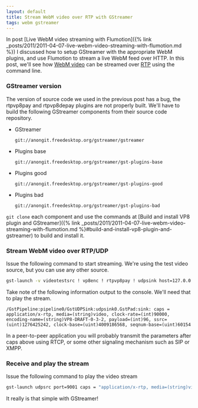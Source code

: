 ```yaml
---
layout: default
title: Stream WebM video over RTP with GStreamer
tags: webm gstreamer
---
```


In post [Live WebM video streaming with Flumotion]({% link _posts/2011/2011-04-07-live-webm-video-streaming-with-flumotion.md %}) I discussed how to setup GStreamer with the appropriate WebM plugins, and use Flumotion to stream a live WebM feed over HTTP. In this post, we'll see how [WebM video](http://tools.ietf.org/html/draft-westin-payload-vp8-00) can be streamed over [RTP](http://www.ietf.org/rfc/rfc3550.txt) using the command line.

### GStreamer version

The version of source code we used in the previous post has a bug, the rtpvp8pay and rtpvp8depay plugins are not properly built. We'll have to build the following GStreamer components from their source code repository.

* GStreamer

    `git://anongit.freedesktop.org/gstreamer/gstreamer`

* Plugins base

    `git://anongit.freedesktop.org/gstreamer/gst-plugins-base`

* Plugins good

    `git://anongit.freedesktop.org/gstreamer/gst-plugins-good`

* Plugins bad

    `git://anongit.freedesktop.org/gstreamer/gst-plugins-bad`

`git clone` each component and use the commands at [Build and install VP8 plugin and GStreamer]({% link _posts/2011/2011-04-07-live-webm-video-streaming-with-flumotion.md %}#build-and-install-vp8-plugin-and-gstreamer) to build and install it.

### Stream WebM video over RTP/UDP

Issue the following command to start streaming. We're using the test video source, but you can use any other source.

```bash
gst-launch -v videotestsrc ! vp8enc ! rtpvp8pay ! udpsink host=127.0.0.1 port=9001
```

Take note of the following information output to the console. We'll need that to play the stream.

```text
/GstPipeline:pipeline0/GstUDPSink:udpsink0.GstPad:sink: caps = application/x-rtp, media=(string)video, clock-rate=(int)90000, encoding-name=(string)VP8-DRAFT-0-3-2, payload=(int)96, ssrc=(uint)1276425242, clock-base=(uint)4009186568, seqnum-base=(uint)60154
```

In a peer-to-peer application you will probably transmit the parameters after caps above using RTCP, or some other signaling mechanism such as SIP or XMPP.

### Receive and play the stream

Issue the following command to play the video stream

```bash
gst-launch udpsrc port=9001 caps = "application/x-rtp, media=(string)video, clock-rate=(int)90000, encoding-name=(string)VP8-DRAFT-0-3-2, payload=(int)96, ssrc=(uint)1276425242, clock-base=(uint)4009186568, seqnum-base=(uint)60154" ! rtpvp8depay ! vp8dec ! ffmpegcolorspace ! autovideosink
```

It really is that simple with GStreamer!

